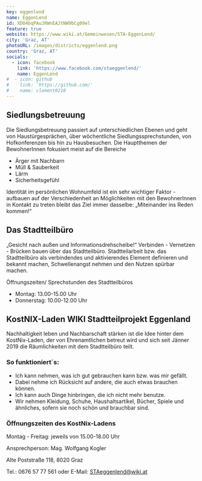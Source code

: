 ```yaml
---
key: eggenlend
name: EggenLend
id: XDO4bqPAuJRWnEAJtNW9bCg09el
feature: true
website: https://www.wiki.at/Gemeinwesen/STA-EggenLend/
city: 'Graz, AT'
photoURL: /images/districts/eggenlend.png
country: 'Graz, AT'
socials:
  - icon: facebook
    link: 'https://www.facebook.com/staeggenlend/'
    name: EggenLend
#  - icon: github
#    link: 'https://github.com/'
#    name: clement0210
---
```

## Siedlungsbetreuung

Die Siedlungsbetreuung passiert auf unterschiedlichen Ebenen und geht von Haustürgesprächen, über wöchentliche Siedlungssprechstunden, von Hofkonferenzen bis hin zu Hausbesuchen. Die Hauptthemen der BewohnerInnen fokusiert meist auf die Bereiche

* Ärger mit Nachbarn
* Müll & Sauberkeit
* Lärm 
* Sicherheitsgefühl

Identität im persönlichen Wohnumfeld ist ein sehr wichtiger Faktor - aufbauen auf der Verschiedenheit an Möglichkeiten mit den BewohnerInnen in Kontakt zu treten bleibt das Ziel immer dasselbe: „Miteinander ins Reden kommen!“

## Das Stadtteilbüro

„Gesicht nach außen und Informationsdrehscheibe!“ Verbinden - Vernetzen - Brücken bauen über das Stadtteilbüro. Stadtteilarbeit bzw. das Stadtteilbüro als verbindendes und aktivierendes Element definieren und bekannt machen, Schwellenangst nehmen und den Nutzen spürbar machen.

Öffnungszeiten/ Sprechstunden des Stadtteilbüros
* Montag: 13.00-15.00 Uhr
* Donnerstag: 10.00-12.00 Uhr

## KostNIX-Laden WIKI Stadtteilprojekt Eggenland

Nachhaltigkeit leben und Nachbarschaft stärken ist die Idee hinter dem KostNix-Laden, der von Ehrenamtlichen betreut wird und sich seit Jänner 2019 die Räumlichkeiten mit dem Stadtteilbüro teilt.

### So funktioniert´s:
* Ich kann nehmen, was ich gut gebrauchen kann bzw. was mir gefällt.
* Dabei nehme ich Rücksicht auf andere, die auch etwas brauchen können.
* Ich kann auch Dinge hinbringen, die ich nicht mehr benutze.
* Wir nehmen Kleidung, Schuhe, Haushaltsartikel, Bücher, Spiele und ähnliches, sofern sie noch schön und brauchbar sind.

### Öffnungszeiten des KostNix-Ladens

Montag - Freitag: jeweils von 15.00-18.00 Uhr

Ansprechperson: Mag. Wolfgang Kogler

Alte Poststraße 118, 8020 Graz

Tel.: 0676 57 77 561 oder E-Mail: STAeggenlend@wiki.at

 

